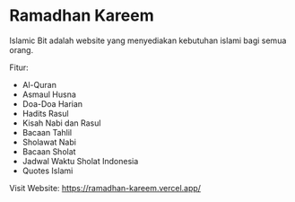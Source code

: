 # Ramadhan Kareem
Islamic Bit adalah website yang menyediakan kebutuhan islami bagi semua orang.

Fitur:
* Al-Quran
* Asmaul Husna
* Doa-Doa Harian
* Hadits Rasul
* Kisah Nabi dan Rasul
* Bacaan Tahlil
* Sholawat Nabi
* Bacaan Sholat
* Jadwal Waktu Sholat Indonesia
* Quotes Islami

Visit Website: https://ramadhan-kareem.vercel.app/
